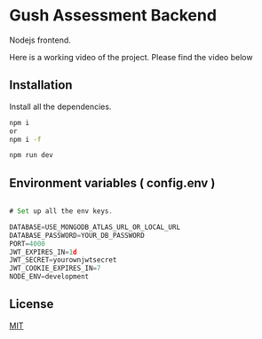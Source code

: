 # Gush Assessment Backend

Nodejs frontend.


Here is a working video of the project. Please find the video below


## Installation

Install all the dependencies.


```bash
npm i
or
npm i -f

npm run dev
```

## Environment variables ( config.env )

```javascript

# Set up all the env keys.

DATABASE=USE_MONGODB_ATLAS_URL_OR_LOCAL_URL
DATABASE_PASSWORD=YOUR_DB_PASSWORD
PORT=4000
JWT_EXPIRES_IN=1d
JWT_SECRET=yourownjwtsecret
JWT_COOKIE_EXPIRES_IN=7
NODE_ENV=development


```



## License

[MIT](https://choosealicense.com/licenses/mit/)
